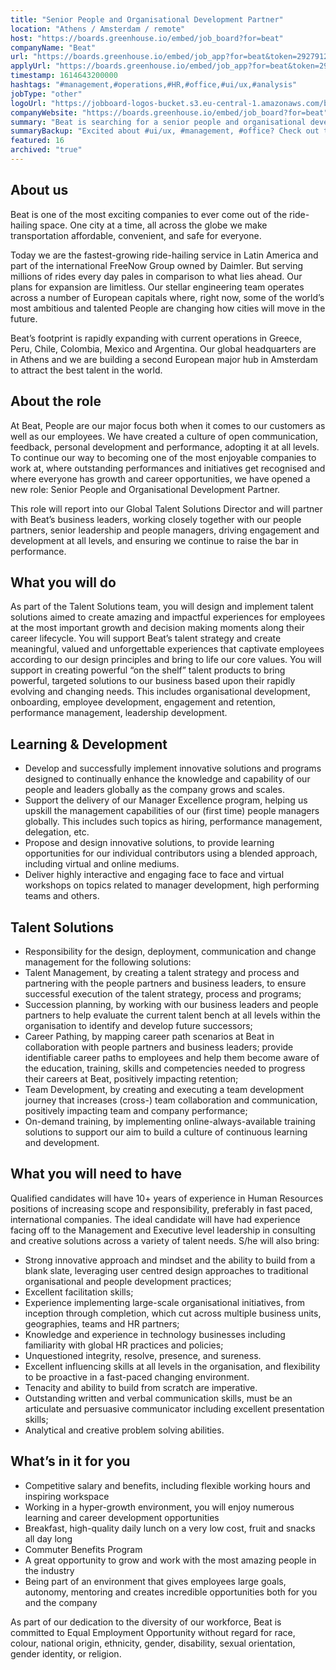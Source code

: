 ```yaml
---
title: "Senior People and Organisational Development Partner"
location: "Athens / Amsterdam / remote"
host: "https://boards.greenhouse.io/embed/job_board?for=beat"
companyName: "Beat"
url: "https://boards.greenhouse.io/embed/job_app?for=beat&token=2927912"
applyUrl: "https://boards.greenhouse.io/embed/job_app?for=beat&token=2927912#app"
timestamp: 1614643200000
hashtags: "#management,#operations,#HR,#office,#ui/ux,#analysis"
jobType: "other"
logoUrl: "https://jobboard-logos-bucket.s3.eu-central-1.amazonaws.com/beat"
companyWebsite: "https://boards.greenhouse.io/embed/job_board?for=beat"
summary: "Beat is searching for a senior people and organisational development partner that has 10+ years of experience in Human Resources positions of increasing scope and responsibility, preferably in fast paced, international companies."
summaryBackup: "Excited about #ui/ux, #management, #office? Check out this job post!"
featured: 16
archived: "true"
---
```


## About us 

Beat is one of the most exciting companies to ever come out of the ride-hailing space. One city at a time, all across the globe we make transportation affordable, convenient, and safe for everyone. 

Today we are the fastest-growing ride-hailing service in Latin America and part of the international FreeNow Group owned by Daimler. But serving millions of rides every day pales in comparison to what lies ahead. Our plans for expansion are limitless. Our stellar engineering team operates across a number of European capitals where, right now, some of the world’s most ambitious and talented People are changing how cities will move in the future.

Beat’s footprint is rapidly expanding with current operations in Greece, Peru, Chile, Colombia, Mexico and Argentina. Our global headquarters are in Athens and we are building a second European major hub in Amsterdam to attract the best talent in the world. 

## About the role

At Beat, People are our major focus both when it comes to our customers as well as our employees. We have created a culture of open communication, feedback, personal development and performance, adopting it at all levels. To continue our way to becoming one of the most enjoyable companies to work at, where outstanding performances and initiatives get recognised and where everyone has growth and career opportunities, we have opened a new role: Senior People and Organisational Development Partner.

This role will report into our Global Talent Solutions Director and will partner with Beat’s business leaders, working closely together with our people partners, senior leadership and people managers, driving engagement and development at all levels, and ensuring we continue to raise the bar in performance. 

## What you will do

As part of the Talent Solutions team, you will design and implement talent solutions aimed to create amazing and impactful experiences for employees at the most important growth and decision making moments along their career lifecycle. You will support Beat’s talent strategy and create meaningful, valued and unforgettable experiences that captivate employees according to our design principles and bring to life our core values. You will support in creating powerful “on the shelf” talent products to bring powerful, targeted solutions to our business based upon their rapidly evolving and changing needs. This includes organisational development, onboarding, employee development, engagement and retention, performance management, leadership development.

## Learning & Development

*   Develop and successfully implement innovative solutions and programs designed to continually enhance the knowledge and capability of our people and leaders globally as the company grows and scales.
*   Support the delivery of our Manager Excellence program, helping us upskill the management capabilities of our (first time) people managers globally. This includes such topics as hiring, performance management, delegation, etc.
*   Propose and design innovative solutions, to provide learning opportunities for our individual contributors using a blended approach, including virtual and online mediums.
*   Deliver highly interactive and engaging face to face and virtual workshops on topics related to manager development, high performing teams and others.

## Talent Solutions

*   Responsibility for the design, deployment, communication and change management for the following solutions:
*   Talent Management, by creating a talent strategy and process and partnering with the people partners and business leaders, to ensure successful execution of the talent strategy, process and programs;
*   Succession planning, by working with our business leaders and people partners to help evaluate the current talent bench at all levels within the organisation to identify and develop future successors;
*   Career Pathing, by mapping career path scenarios at Beat in collaboration with people partners and business leaders; provide identifiable career paths to employees and help them become aware of the education, training, skills and competencies needed to progress their careers at Beat, positively impacting retention;
*   Team Development, by creating and executing a team development journey that increases (cross-) team collaboration and communication, positively impacting team and company performance;
*   On-demand training, by implementing online-always-available training solutions to support our aim to build a culture of continuous learning and development.

## What you will need to have

Qualified candidates will have 10+ years of experience in Human Resources positions of increasing scope and responsibility, preferably in fast paced, international companies. The ideal candidate will have had experience facing off to the Management and Executive level leadership in consulting and creative solutions across a variety of talent needs. S/he will also bring:

*   Strong innovative approach and mindset and the ability to build from a blank slate, leveraging user centred design approaches to traditional organisational and people development practices;
*   Excellent facilitation skills;
*   Experience implementing large-scale organisational initiatives, from inception through completion, which cut across multiple business units, geographies, teams and HR partners;
*   Knowledge and experience in technology businesses including familiarity with global HR practices and policies;
*   Unquestioned integrity, resolve, presence, and sureness.
*   Excellent influencing skills at all levels in the organisation, and flexibility to be proactive in a fast-paced changing environment.
*   Tenacity and ability to build from scratch are imperative.
*   Outstanding written and verbal communication skills, must be an articulate and persuasive communicator including excellent presentation skills;
*   Analytical and creative problem solving abilities. 

## What’s in it for you

*   Competitive salary and benefits, including flexible working hours and inspiring workspace
*   Working in a hyper-growth environment, you will enjoy numerous learning and career development opportunities 
*   Breakfast, high-quality daily lunch on a very low cost, fruit and snacks all day long
*   Commuter Benefits Program
*   A great opportunity to grow and work with the most amazing people in the industry
*   Being part of an environment that gives employees large goals, autonomy, mentoring and creates incredible opportunities both for you and the company

As part of our dedication to the diversity of our workforce, Beat is committed to Equal Employment Opportunity without regard for race, colour, national origin, ethnicity, gender, disability, sexual orientation, gender identity, or religion.
